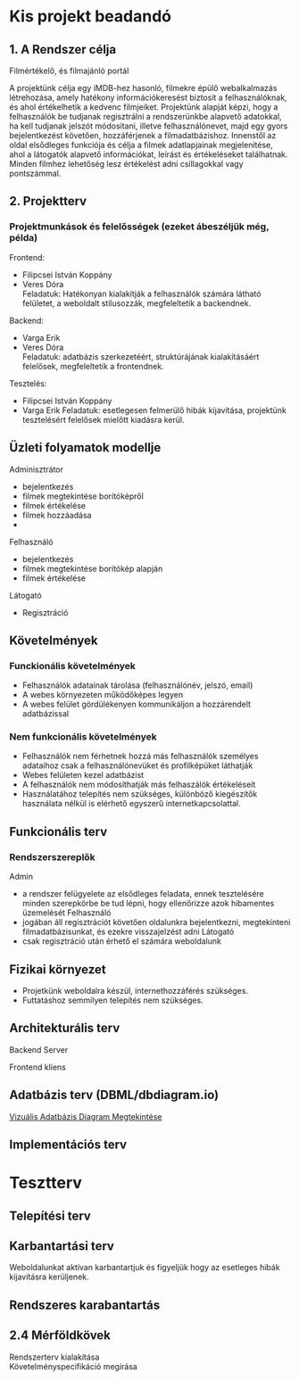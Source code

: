 # Kis projekt beadandó
## 1. A Rendszer célja
Filmértékelő, és filmajánló portál

A projektünk célja egy iMDB-hez hasonló, filmekre épülő webalkalmazás létrehozása, amely hatékony információkeresést biztosít a felhasználóknak, és ahol értékelhetik a kedvenc filmjeiket.
Projektünk alapját képzi, hogy a felhasználók be tudjanak regisztrálni a rendszerünkbe alapvető adatokkal, ha kell tudjanak jelszót módosítani, illetve felhasználónevet, majd egy gyors bejelentkezést követően, hozzáférjenek a filmadatbázishoz. 
Innenstől az oldal elsődleges funkciója és célja a filmek adatlapjainak megjelenítése, ahol a látogatók alapvető információkat, leírást és értékeléseket találhatnak. Minden filmhez lehetőség lesz értékelést adni csillagokkal vagy pontszámmal.
## 2. Projektterv 
### Projektmunkások és felelősségek (ezeket ábeszéljük még, példa)
Frontend: 
- Filipcsei István Koppány  
- Veres Dóra  
Feladatuk:  Hatékonyan kialakítják a felhasználók számára látható felületet, a weboldalt stílusozzák, megfeleltetik a backendnek.

Backend: 
- Varga Erik  
- Veres Dóra  
Feladatuk:  adatbázis szerkezetéért, struktúrájának kialakításáért felelősek, megfeleltetik a frontendnek.

Tesztelés: 
- Filipcsei István Koppány  
- Varga Erik
Feladatuk:  esetlegesen felmerülő hibák kijavítása, projektünk tesztelésért felelősek mielőtt kiadásra kerül.

## Üzleti folyamatok modellje
Adminisztrátor  

- bejelentkezés
- filmek megtekintése borítóképről
- filmek értékelése  
- filmek hozzáadása
- 
Felhasználó
- bejelentkezés  
- filmek megtekintése borítókép alapján  
- filmek értékelése
  
Látogató  
- Regisztráció  

## Követelmények
### Funckionális követelmények
- Felhasználók adatainak tárolása (felhasználónév, jelszó, email)
- A webes környezeten működőképes legyen
- A webes felület gördülékenyen kommunikáljon a hozzárendelt adatbázissal
### Nem funkcionális követelmények
- Felhasználók nem férhetnek hozzá más felhasználók személyes adataihoz csak a felhasználónevüket és profilképüket láthatják
- Webes felületen kezel adatbázist
- A felhasználók nem módosíthatják más felhaszálók értékeléseit
- Használatához telepítés nem szükséges, különböző kiegészítők használata nélkül is elérhető egyszerű internetkapcsolattal.

## Funkcionális terv
### Rendszerszereplők
Admin
- a rendszer felügyelete az elsődleges feladata, ennek tesztelésére minden szerepkörbe be tud lépni, hogy ellenőrizze azok hibamentes üzemelését
Felhasználó
- jogában áll regisztrációt követően oldalunkra bejelentkezni, megtekinteni filmadatbázisunkat, és ezekre visszajelzést adni
Látogató
- csak regisztráció után érhető el számára weboldalunk

## Fizikai környezet
- Projetkünk weboldalra készül, internethozzáférés szükséges.
- Futtatáshoz semmilyen telepítés nem szükséges.

## Architekturális terv
Backend Server 

Frontend kliens

## Adatbázis terv (DBML/dbdiagram.io)
[Vizuális Adatbázis Diagram Megtekintése](https://dbdiagram.io/d/Webshop-terv-68d53597d2b621e422e34d8d)
## Implementációs terv

# Tesztterv
## Telepítési terv
## Karbantartási terv 
Weboldalunkat aktívan karbantartjuk és figyeljük hogy az esetleges hibák kijavításra kerüljenek. 

## Rendszeres karabantartás 

## 2.4 Mérföldkövek
Rendszerterv kialakítása  
Követelményspecifikáció megírása
